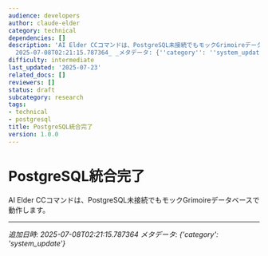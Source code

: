 ```yaml
---
audience: developers
author: claude-elder
category: technical
dependencies: []
description: 'AI Elder CCコマンドは、PostgreSQL未接続でもモックGrimoireデータベースで動作します。 --- _追加日時:
  2025-07-08T02:21:15.787364_ _メタデータ: {''category'': ''system_update''}_'
difficulty: intermediate
last_updated: '2025-07-23'
related_docs: []
reviewers: []
status: draft
subcategory: research
tags:
- technical
- postgresql
title: PostgreSQL統合完了
version: 1.0.0
---
```


# PostgreSQL統合完了

AI Elder CCコマンドは、PostgreSQL未接続でもモックGrimoireデータベースで動作します。

---
_追加日時: 2025-07-08T02:21:15.787364_
_メタデータ: {'category': 'system_update'}_

